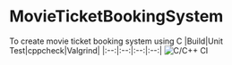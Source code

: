 # MovieTicketBookingSystem
To create movie ticket booking system using C
|Build|Unit Test|cppcheck|Valgrind|
|:--:|:--:|:--:|:--:|
![C/C++ CI](https://github.com/stepin104679/MovieTicketBookingSystem/workflows/C/C++%20CI/badge.svg)
